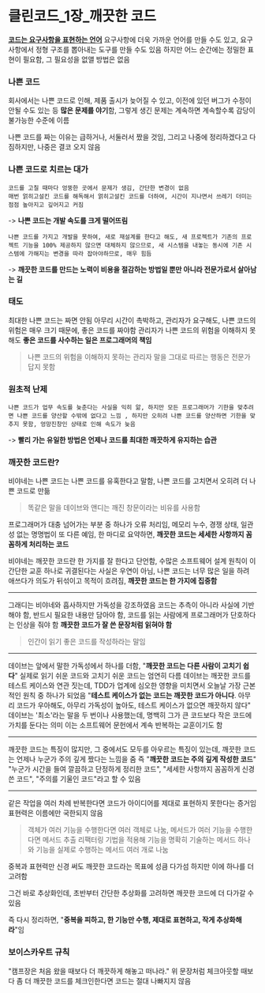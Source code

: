 # 클린코드_1장\_깨끗한 코드

<u>**코드는 요구사항을 표현하는 언어**</u>
요구사항에 더욱 가까운 언어를 만들 수도 있고, 요구사항에서 정형 구조를 뽑아내는 도구를 만들 수도 있음
하지만 어느 순간에는 정밀한 표현이 필요함, 그 필요성을 없앨 방법은 없음

### 나쁜 코드

회사에서는 나쁜 코드로 인해, 제품 출시가 늦어질 수 있고, 이전에 있던 버그가 수정이 안될 수도 있는 등 **많은 문제를 야기**함, 그렇게 생긴 문제는 계속하면 계속할수록 감당이 불가능한 수준에 이름

나쁜 코드를 짜는 이유는 급하거나, 서둘러서 짰을 것임, 그리고 나중에 정리하겠다고 다짐하지만, 나중은 결코 오지 않음

### 나쁜 코드로 치르는 대가

```
코드를 고칠 때마다 엉뚱한 곳에서 문제가 생김, 간단한 변경이 없음
매번 얽히고설킨 코드를 해독해서 얽히고설킨 코드를 더하여, 시간이 지나면서 쓰레기 더미는 점점 높아지고 깊어지고 커짐
```

-> **나쁜 코드는 개발 속도를 크게 떨어뜨림**

```
나쁜 코드를 가지고 개발을 못하여, 새로 재설계를 한다고 해도, 새 프로젝트가 기존의 프로젝트 기능을 100% 제공하지 않으면 대체하지 않으므로, 새 시스템을 내놓는 동시에 기존 시스템에 가해지는 변경을 따라 잡아야하므로, 매우 힘듬
```

-> **깨끗한 코드를 만드는 노력이 비용을 절감하는 방법일 뿐만 아니라 전문가로서 살아남는 길**

### 태도

최대한 나쁜 코드는 짜면 안됨
아무리 시간이 촉박하고, 관리자가 요구해도, 나쁜 코드의 위험은 매우 크기 때문에, 좋은 코드를 짜야함
관리자가 나쁜 코드의 위험을 이해하지 못해도 **좋은 코드를 사수하는 일은 프로그래머의 책임**

> 나쁜 코드의 위험을 이해하지 못하는 관리자 말을 그대로 따르는 행동은 전문가답지 못함

### 원초적 난제

```
나쁜 코드가 업무 속도를 늦춘다는 사실을 익히 앎, 하지만 모든 프로그래머가 기한을 맞추려면 나쁜 코드를 양산할 수밖에 없다고 느낌 , 하지만 오히려 나쁜 코드를 양산하면 기한을 맞추지 못함, 엉망진창인 상태로 인해 속도가 늦음
```

-> **빨리 가는 유일한 방법은 언제나 코드를 최대한 깨끗하게 유지하는 습관**

### 깨끗한 코드란?

비야네는 나쁜 코드는 나쁜 코드를 유혹한다고 말함, 나쁜 코드를 고치면서 오히려 더 나쁜 코드로 만듦

> 똑같은 말을 데이브와 앤디는 깨진 창문이라는 비유를 사용함

프로그래머가 대충 넘어가는 부분 중 하나가 오류 처리임, 메모리 누수, 경쟁 상태, 일관성 없는 명명법이 또 다른 예임, 한 마디로 요약하면, **깨끗한 코드는 세세한 사항까지 꼼꼼하게 처리하는 코드**

비야네는 깨끗한 코드란 한 가지를 잘 한다고 단언함, 수많은 소프트웨어 설계 원칙이 이 간단한 교훈 하나로 귀결된다는 사실은 우연이 아님, 나쁜 코드는 너무 많은 일을 하려 애쓰다가 의도가 뒤섞이고 목적이 흐려짐, **깨끗한 코드는 한 가지에 집중함**

---

그래디는 비야네와 흡사하지만 가독성을 강조하였음
코드는 추측이 아니라 사실에 기반해야 함, 반드시 필요한 내용만 담아야 함, 코드를 읽는 사람에게 프로그래머가 단호하다는 인상을 줘야 함
**깨끗한 코드가 잘 쓴 문장처럼 읽혀야 함**

> 인간이 읽기 좋은 코드를 작성하라는 말임

---

데이브는 앞에서 말한 가독성에서 하나를 더함, "**깨끗한 코드는 다른 사람이 고치기 쉽다**"
실제로 읽기 쉬운 코드와 고치기 쉬운 코드는 엄연히 다름
데이브는 깨끗한 코드를 테스트 케이스와 연관 짓는데, TDD가 업계에 심오한 영향을 미치면서 오늘날 가장 근본적인 원칙 중 하나가 되었음
"**테스트 케이스가 없는 코드는 깨끗한 코드가 아니다**. 아무리 코드가 우아해도, 아무리 가독성이 높아도, 테스트 케이스가 없으면 깨끗하지 않다"
데이브는 '최소'라는 말을 두 번이나 사용했는데,  명백히 그가 큰 코드보다 작은 코드에 가치를 둔다는 의미
이는 소프트웨어 문헌에서 계속 반복하는 교훈이기도 함

---

깨끗한 코드는 특징이 많지만, 그 중에서도 모두를 아우르는 특징이 있는데, 깨끗한 코드는 언제나 누군가 주의 깊게 짰다는 느낌을 줌
즉 "**깨끗한 코드는 주의 깊게 작성한 코드**"
"누군가 시간을 들여 깔끔하고 단정하게 정리한 코드", "세세한 사항까지 꼼꼼하게 신경쓴 코드", "주의를 기울인 코드"라고 할 수 있음

---

같은 작업을 여러 차례 반복한다면 코드가 아이디어를 제대로 표현하지 못한다는 증거임
표현력은 이름에만 국한되지 않음

> 객체가 여러 기능을 수행한다면 여러 객체로 나눔,  메서드가 여러 기능을 수행한다면 메서드 추출 리팩터링 기법을 적용해 기능을 명확히 기술하는 메서드 하나와 기능을 실제로 수행하는 메서드 여러 개로 나눔

중복과 표현력만 신경 써도 깨끗한 코드라는 목표에 성큼 다가섬
하지만 이에 하나를 더 고려함

그건 바로 추상화인데, 초반부터 간단한 추상화를 고려하면 깨끗한 코드에 더 다가갈 수 있음

즉 다시 정리하면, "**중복을 피하고, 한 기능만 수행, 제대로 표현하고, 작게 추상화해라**"임

### 보이스카우트 규칙

"캠프장은 처음 왔을 때보다 더 깨끗하게 해놓고 떠나라."
위 문장처럼 체크아웃할 때보다 좀 더 깨끗한 코드를 체크인한다면 코드는 절대 나빠지지 않음

